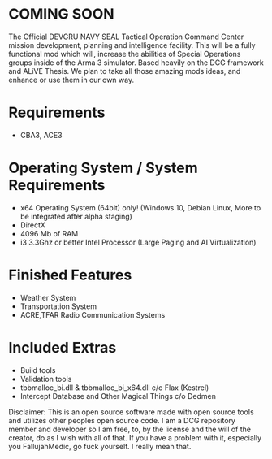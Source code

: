 # COMING SOON
The Official DEVGRU NAVY SEAL Tactical Operation Command Center mission development, planning and intelligence facility. This will be a fully functional mod which will, increase the abilities of Special Operations groups inside of the Arma 3 simulator.
Based heavily on the DCG framework and ALiVE Thesis. We plan to take all those amazing mods ideas, and enhance or use them in our own way.
# Requirements
- CBA3, ACE3
# Operating System / System Requirements
- x64 Operating System (64bit) only! (Windows 10, Debian Linux, More to be integrated after alpha staging)
- DirectX
- 4096 Mb of RAM
- i3 3.3Ghz or better Intel Processor (Large Paging and AI Virtualization)

# Finished Features
- Weather System
- Transportation System
- ACRE,TFAR Radio Communication Systems

# Included Extras
- Build tools
- Validation tools
- tbbmalloc_bi.dll & tbbmalloc_bi_x64.dll c/o Flax (Kestrel)
- Intercept Database and Other Magical Things c/o Dedmen



Disclaimer: This is an open source software made with open source tools and utilizes other peoples open source code. I am a DCG repository member and developer so I am free, to, by the license and the will of the creator, do as I wish with all of that. If you have a problem with it, especially you FallujahMedic, go fuck yourself. I really mean that.
